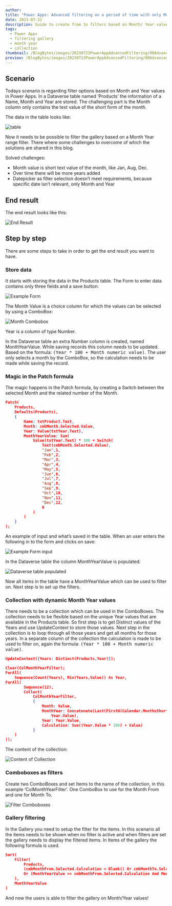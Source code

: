```yaml
---
author: 
title: "Power Apps: Advanced filtering on a period of time with only Month and Year value"
date: 2023-07-22
description: Guide to create from to filters based on Month/ Year values only
tags:
  - Power Apps
  - filtering gallery
  - month year
  - collection
thumbnail: /BlogBytes/images/20230723PowerAppAdvancedFiltering/00AdvancedFiltering.png
preview: /BlogBytes/images/20230723PowerAppAdvancedFiltering/00AdvancedFiltering.png
---
```


## Scenario
Todays scenario is regarding filter options based on Month and Year values in Power Apps. In a Dataverse table named ‘Products’ the information of a Name, Month and Year are stored. The challenging part is the Month column only contains the text value of the short form of the month.

The data in the table looks like:


![table](/BlogBytes/images/20230723PowerAppAdvancedFiltering/1-table.png)


Now it needs to be possible to filter the gallery based on a Month Year range filter. There where some challenges to overcome of which the solutions are shared in this blog.

Solved challenges:
* Month value is short text value of the month, like Jan, Aug, Dec.
* Over time there will be more years added 
* Datepicker as filter selection doesn’t meet requirements, because specific date isn’t relevant, only Month and Year 

## End result
The end result looks like this: 

![End Result](/BlogBytes/images/20230723PowerAppAdvancedFiltering/2-FilterMonthYearValueGIF.gif)

## Step by step
There are some steps to take in order to get the end result you want to have. 

### Store data
It starts with storing the data in the Products table. The Form to enter data contains only three fields and a save button:

![Example Form](/BlogBytes/images/20230723PowerAppAdvancedFiltering/3-ExampleForm.png)

The Month Value is a choice column for which the values can be selected by using a ComboBox:

![Month Combobox](/BlogBytes/images/20230723PowerAppAdvancedFiltering/4-MonthCombobox.png)

Year is a column of type Number.

In the Dataverse table an extra Number column is created, named MonthYearValue. While saving records this column needs to be updated. Based on the formula: <kbd>(Year * 100 + Month numeric value)</kbd>. The user only selects a month by the ComboBox, so the calculation needs to be made while saving the record. 

### Magic in the Patch formula 
The magic happens in the Patch formula, by creating a Switch between the selected Month and the related number of the Month.

```json
Patch(
    Products,
    Defaults(Products),
    {
        Name: txtProduct.Text,
        Month: cmbMonth.Selected.Value,
        Year: Value(txtYear.Text),
        MonthYearValue: Sum(
            Value(txtYear.Text) * 100 + Switch(
                Text(cmbMonth.Selected.Value),
                "Jan",1,
                "Feb",2,
                "Mar",3,
                "Apr",4,
                "May",5,
                "Jun",6,
                "Jul",7,
                "Aug",8,
                "Sep",9,
                "Oct",10,
                "Nov",11,
                "Dec",12,
                0
            )
        )
    }
);

```

An example of input and what’s saved in the table. When an user enters the following in to the form and clicks on save:


![Example Form input](/BlogBytes/images/20230723PowerAppAdvancedFiltering/5-ExampleFormInput.png)

In the Dataverse table the column MonthYearValue is populated:

![Dataverse table populated](/BlogBytes/images/20230723PowerAppAdvancedFiltering/6-DataverseTable.png)

Now all items in the table have a MonthYearValue which can be used to filter on. Next step is to set up the filters.

### Collection with dynamic Month Year values
There needs to be a collection which can be used in the ComboBoxes. 
The collection needs to be flexible based on the unique Year values that are available in the Products table. So first step is to get Distinct values of the Years and use UpdateContext to store those values. Next step in the collection is to loop through all those years and get all months for those years. In a separate column of the collection the calculation is made to be used to filter on, again the formula: <kbd>(Year * 100 + Month numeric value)</kbd>.

```json
UpdateContext({Years: Distinct(Products,Year)});

Clear(ColMonthYearFilter);
ForAll(
    Sequence(Count(Years), Min(Years,Value)) As Year,
ForAll(
        Sequence(12),
        Collect(
            ColMonthYearFilter,
            {
                Month: Value,
                MonthYear: Concatenate(Last(FirstN(Calendar.MonthsShort(),Value)).Value, " ",
                    Year.Value),
                Year: Year.Value,
                Calculation: Sum((Year.Value * 100) + Value)
            }       
    )
));
```

The content of the collection:


![Content of Collection](/BlogBytes/images/20230723PowerAppAdvancedFiltering/7-CollectionContent.png)

### Comboboxes as filters
Create two ComboBoxes and set Items to the name of the collection, in this example ‘ColMonthYearFilter’. One ComboBox to use for the Month From and one for Month To. 

![Filter Comboboxes](/BlogBytes/images/20230723PowerAppAdvancedFiltering/8-FilterComboboxes.png)


### Gallery filtering
In the Gallery you need to setup the filter for the items. In this scenario all the items needs to be shown when no filter is active and when filters are set the gallery needs to display the filtered items. 
In Items of the gallery the following formula is used.

````json
Sort(
    Filter(
        Products,
        (cmbMonthFrom.Selected.Calculation = Blank() Or cmbMonthTo.Selected.Calculation = Blank()) 
        Or (MonthYearValue >= cmbMonthFrom.Selected.Calculation And MonthYearValue <= cmbMonthTo.Selected.Calculation)
    ),
    MonthYearValue
)

`````

And now the users is able to filter the gallery on Month/Year values!